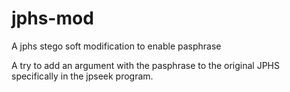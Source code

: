# jphs-mod
A jphs stego soft modification to enable pasphrase

A try to add an argument with the pasphrase to the original JPHS specifically in the jpseek program.
